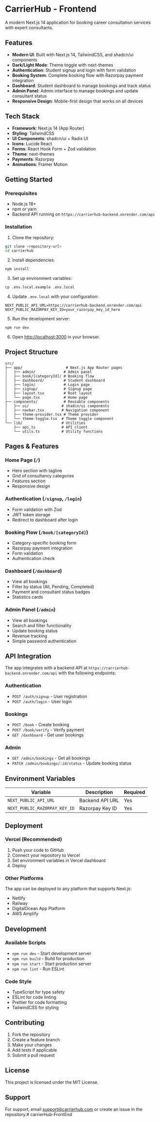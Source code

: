 # CarrierHub - Frontend

A modern Next.js 14 application for booking career consultation services with expert consultants.

## Features

- **Modern UI**: Built with Next.js 14, TailwindCSS, and shadcn/ui components
- **Dark/Light Mode**: Theme toggle with next-themes
- **Authentication**: Student signup and login with form validation
- **Booking System**: Complete booking flow with Razorpay payment integration
- **Dashboard**: Student dashboard to manage bookings and track status
- **Admin Panel**: Admin interface to manage bookings and update consultant status
- **Responsive Design**: Mobile-first design that works on all devices

## Tech Stack

- **Framework**: Next.js 14 (App Router)
- **Styling**: TailwindCSS
- **UI Components**: shadcn/ui + Radix UI
- **Icons**: Lucide React
- **Forms**: React Hook Form + Zod validation
- **Theme**: next-themes
- **Payments**: Razorpay
- **Animations**: Framer Motion

## Getting Started

### Prerequisites

- Node.js 18+ 
- npm or yarn
- Backend API running on `https://carrierhub-backend.onrender.com/api`

### Installation

1. Clone the repository:
```bash
git clone <repository-url>
cd carrierhub
```

2. Install dependencies:
```bash
npm install
```

3. Set up environment variables:
```bash
cp .env.local.example .env.local
```

4. Update `.env.local` with your configuration:
```env
NEXT_PUBLIC_API_URL=https://carrierhub-backend.onrender.com/api
NEXT_PUBLIC_RAZORPAY_KEY_ID=your_razorpay_key_id_here
```

5. Run the development server:
```bash
npm run dev
```

6. Open [http://localhost:3000](http://localhost:3000) in your browser.

## Project Structure

```
src/
├── app/                    # Next.js App Router pages
│   ├── admin/             # Admin panel
│   ├── book/[categoryId]/ # Booking flow
│   ├── dashboard/         # Student dashboard
│   ├── login/             # Login page
│   ├── signup/            # Signup page
│   ├── layout.tsx         # Root layout
│   └── page.tsx           # Home page
├── components/            # Reusable components
│   ├── ui/               # shadcn/ui components
│   ├── navbar.tsx        # Navigation component
│   ├── theme-provider.tsx # Theme provider
│   └── theme-toggle.tsx  # Theme toggle component
└── lib/                  # Utilities
    ├── api.ts            # API client
    └── utils.ts          # Utility functions
```

## Pages & Features

### Home Page (`/`)
- Hero section with tagline
- Grid of consultancy categories
- Features section
- Responsive design

### Authentication (`/signup`, `/login`)
- Form validation with Zod
- JWT token storage
- Redirect to dashboard after login

### Booking Flow (`/book/[categoryId]`)
- Category-specific booking form
- Razorpay payment integration
- Form validation
- Authentication check

### Dashboard (`/dashboard`)
- View all bookings
- Filter by status (All, Pending, Completed)
- Payment and consultant status badges
- Statistics cards

### Admin Panel (`/admin`)
- View all bookings
- Search and filter functionality
- Update booking status
- Revenue tracking
- Simple password authentication

## API Integration

The app integrates with a backend API at `https://carrierhub-backend.onrender.com/api` with the following endpoints:

### Authentication
- `POST /auth/signup` - User registration
- `POST /auth/login` - User login

### Bookings
- `POST /book` - Create booking
- `POST /book/verify` - Verify payment
- `GET /dashboard` - Get user bookings

### Admin
- `GET /admin/bookings` - Get all bookings
- `PATCH /admin/bookings/:id/status` - Update booking status

## Environment Variables

| Variable | Description | Required |
|----------|-------------|----------|
| `NEXT_PUBLIC_API_URL` | Backend API URL | Yes |
| `NEXT_PUBLIC_RAZORPAY_KEY_ID` | Razorpay Key ID | Yes |

## Deployment

### Vercel (Recommended)

1. Push your code to GitHub
2. Connect your repository to Vercel
3. Set environment variables in Vercel dashboard
4. Deploy

### Other Platforms

The app can be deployed to any platform that supports Next.js:
- Netlify
- Railway
- DigitalOcean App Platform
- AWS Amplify

## Development

### Available Scripts

- `npm run dev` - Start development server
- `npm run build` - Build for production
- `npm run start` - Start production server
- `npm run lint` - Run ESLint

### Code Style

- TypeScript for type safety
- ESLint for code linting
- Prettier for code formatting
- TailwindCSS for styling

## Contributing

1. Fork the repository
2. Create a feature branch
3. Make your changes
4. Add tests if applicable
5. Submit a pull request

## License

This project is licensed under the MIT License.

## Support

For support, email support@carrierhub.com or create an issue in the repository.# carrierHub-FrontEnd
